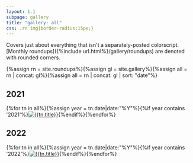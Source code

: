 ```yaml
---
layout: 1.1
subpage: gallery
title: "gallery: all"
css: .rn img{border-radius:15px;}
---
```

Covers just about everything that isn't a separately-posted colorscript. [Monthly roundups]({%include url.html%}/gallery/roundups) are denoted with rounded corners.

{%assign rn = site.roundups%}{%assign gl = site.gallery%}{%assign all = rn | concat: gl%}{%assign all = rn | concat: gl | sort: "date"%}

## 2021
<section id="gallery" class="artwall">{%for tn in all%}{%assign year = tn.date|date:"%Y"%}{%if year contains '2021'%}<a href="{%include url.html%}{%if tn.url contains 'roundup'%}/gallery/roundups/{{tn.slug}}{%else%}{{tn.permalink}}{%endif%}"{%if tn.url contains 'roundup'%} class="rn"{%endif%}><img src="{%include url.html%}/assets/img/gallery/{%if tn.url contains 'roundup'%}roundups/{{tn.slug}}{%else%}{%if tn.img%}{{tn.img}}{%else%}{{tn.date|date:'%Y-%m-%d'}}{%endif%}{%endif%}-tn.png" alt="{{tn.title}}"/></a>{%endif%}{%endfor%}</section>

## 2022
<section id="gallery" class="artwall">{%for tn in all%}{%assign year = tn.date|date:"%Y"%}{%if year contains '2022'%}<a href="{%include url.html%}{%if tn.url contains 'roundup'%}/gallery/roundups/{{tn.slug}}{%else%}{{tn.permalink}}{%endif%}"{%if tn.url contains 'roundup'%} class="rn"{%endif%}><img src="{%include url.html%}/assets/img/gallery/{%if tn.url contains 'roundup'%}roundups/{{tn.slug}}{%else%}{%if tn.img%}{{tn.img}}{%else%}{{tn.date|date:'%Y-%m-%d'}}{%endif%}{%endif%}-tn.png" alt="{{tn.title}}"/></a>{%endif%}{%endfor%}</section>
